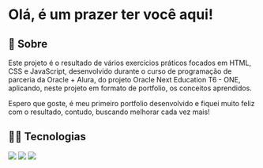 <h1>Olá, é um prazer ter você aqui!</h1>

<h2>📝 Sobre</h2>
<p>Este projeto é o resultado de vários exercícios práticos focados em HTML, CSS e JavaScript, desenvolvido durante o curso de programação de parceria da Oracle + Alura, do projeto Oracle Next Education T6 - ONE, aplicando, neste projeto em formato de portfolio, os conceitos aprendidos.</p>

<p>Espero que goste, é meu primeiro portfolio desenvolvido e fiquei muito feliz com o resultado, contudo, buscando melhorar cada vez mais!</p>

## 👨‍💻 Tecnologias
<div>
  <img src="https://img.shields.io/badge/HTML-239120?style=for-the-badge&logo=html5&logoColor=white">
  <img src="https://img.shields.io/badge/CSS-239120?&style=for-the-badge&logo=css3&logoColor=white">
  <img src="https://img.shields.io/badge/JavaScript-F7DF1E?style=for-the-badge&logo=javascript&logoColor=black">
</div>
 




